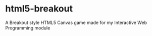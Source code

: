 html5-breakout
==============

A Breakout style HTML5 Canvas game made for my Interactive Web Programming module
